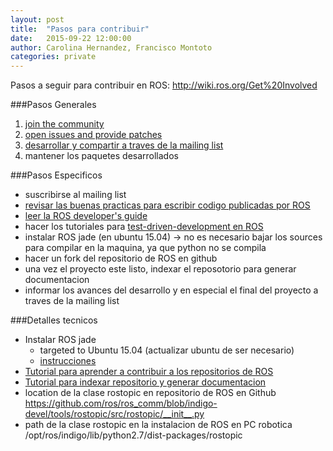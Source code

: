 ```yaml
---
layout: post
title:  "Pasos para contribuir"
date:   2015-09-22 12:00:00
author: Carolina Hernandez, Francisco Montoto
categories: private
---
```


Pasos a seguir para contribuir en ROS:
http://wiki.ros.org/Get%20Involved

###Pasos Generales
1. [join the community](http://answers.ros.org/questions/)
2. [open issues and provide patches](http://wiki.ros.org/Tickets)
3. [desarrollar y compartir a traves de la mailing list](http://lists.ros.org/lurker/list/ros-users.en.html)
4. mantener los paquetes desarrollados


###Pasos Especificos
  * suscribirse al mailing list
  * [revisar las buenas practicas para escribir codigo publicadas por ROS](http://wiki.ros.org/ROS/Patterns)
  * [leer la ROS developer's guide](http://wiki.ros.org/DevelopersGuide)
  * hacer los tutoriales para [test-driven-development en ROS](https://docs.google.com/presentation/d/1eraurS9rlMXyN0kbQMJdCyWOxRC5JTBV7FskyMaYNpM/present#slide=id.p)
  * instalar ROS jade (en ubuntu 15.04) -> no es necesario bajar los sources para compilar en la maquina, ya que python no se compila
  * hacer un fork del repositorio de ROS en github
  * una vez el proyecto este listo, indexar el reposotorio para generar documentacion
  * informar los avances del desarrollo y en especial el final del proyecto a traves de la mailing list


###Detalles tecnicos
  * Instalar ROS jade
    * targeted to Ubuntu 15.04 (actualizar ubuntu de ser necesario)
    * [instrucciones](http://wiki.ros.org/jade/Installation/Ubuntu)
  * [Tutorial para aprender a contribuir a los repositorios de ROS](http://wiki.ros.org/RecommendedRepositoryUsage)
  * [Tutorial para indexar repositorio y generar documentacion](http://wiki.ros.org/rosdistro/Tutorials/Indexing%20Your%20ROS%20Repository%20for%20Documentation%20Generation)
  * location de la clase rostopic en repositorio de ROS en Github https://github.com/ros/ros_comm/blob/indigo-devel/tools/rostopic/src/rostopic/__init__.py
  * path de la clase rostopic en la instalacion de ROS en PC robotica /opt/ros/indigo/lib/python2.7/dist-packages/rostopic
